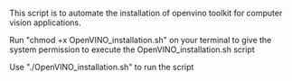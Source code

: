 This script is to automate the installation of openvino toolkit for computer vision applications.


Run "chmod +x OpenVINO_installation.sh" on your terminal  to give the system permission to execute the OpenVINO_installation.sh script

Use "./OpenVINO_installation.sh" to run the script

